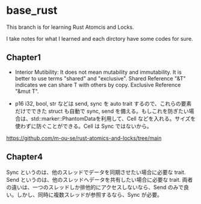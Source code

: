 # base_rust

This branch is for learning Rust Atomcis and Locks.

I take notes for what I learned and each dirctory have some codes for sure.

## Chapter1

- Interior Mutibility:
  It does not mean mutability and immutability. It is better to use terms "shared" and "exclusive". Shared Reference "&T" indicates we can share T with others by copy. Exclusive Reference "&mut T".

- p16 i32, bool, str などは send, sync を auto trait するので、これらの要素だけでできた struct も自動で sync, send を備える。もしこれを防ぎたい場合は、std::marker::PhantomData<T>を利用して、Cell などを入れる。サイズを使わずに防ぐことができる。Cell は Sync ではないから。

https://github.com/m-ou-se/rust-atomics-and-locks/tree/main

## Chapter4

Sync というのは、他のスレッドでデータを同期させたい場合に必要な trait. Send というのは、他のスレッドへデータを共有したい場合に必要な trait.
両者の違いは、一つのスレッドしか排他的にアクセスしないなら、Send のみで良い。しかし、同時に複数スレッドが参照するなら、Sync が必要。
